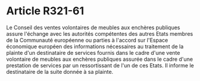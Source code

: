 # Article R321-61

Le Conseil des ventes volontaires de meubles aux enchères publiques assure  l'échange avec les autorités compétentes des autres Etats membres de la  Communauté européenne ou parties à l'accord sur l'Espace économique européen des  informations nécessaires au traitement de la plainte d'un destinataire de  services fournis dans le cadre d'une vente volontaire de meubles aux enchères  publiques assurée dans le cadre d'une prestation de services par un  ressortissant de l'un de ces Etats. Il informe le destinataire de la suite  donnée à sa plainte.
